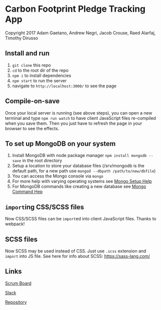 # Carbon Footprint Pledge Tracking App
Copyright 2017 Adam Gaetano, Andrew Negri, Jacob Crouse, Raed Alarfaj, Timothy Dirusso

## Install and run
1. `git clone` this repo
2. `cd` to the root dir of the repo
3. `npm i` to install dependencies
4. `npm start` to run the server
5. navigate to `http://localhost:3000/` to see the page

## Compile-on-save
Once your local server is running (see above steps), you can open a new terminal and type `npm run watch`
to have client JavaScript files re-compiled when you save them. Then you just have to refresh the page
in your browser to see the effects.

## To set up MongoDB on your system
1.  Install MongoDB with node package manager `npm install mongodb --save` in the root directory
2.  Setup a location to store your database files (/srv/mongodb is the default path, for a new path use `mongod --dbpath /path/to/new/dbfile`)
3.  You can access the Mongo console via `mongo`
4.  For more help with varying operating systems see [Mongo Setup Help](https://docs.mongodb.com/manual/tutorial/getting-started/ "Setup Help")
5.  For MongoDB commands like creating a new database see [Mongo Command Hep](https://www.tutorialspoint.com/mongodb/index.htm "Command Help")

## `import`ing CSS/SCSS files
Now CSS/SCSS files can be `import`ed into client JavaScript files. Thanks to webpack!

## SCSS files
Now SCSS may be used instead of CSS. Just use `.scss` extension and `import` into JS file. See here for info about SCSS: https://sass-lang.com/

## Links
[Scrum Board](https://trello.com/b/lact40ms/carbon-footprint-pledge-tracking-application "Trello")

[Slack](https://carbonfootprintapp.slack.com/ "Slack")

[Repository](https://github.com/jcrouse2-asu/carbon_footprint "GitHub")
